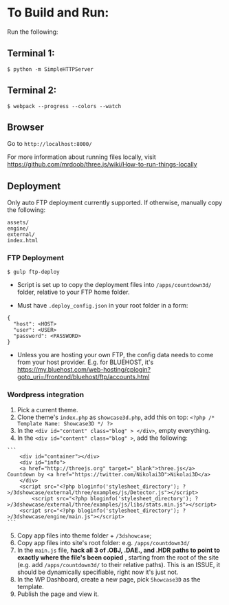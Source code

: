 # To Build and Run:

Run the following:
## Terminal 1:

```
$ python -m SimpleHTTPServer
```
## Terminal 2:

```
$ webpack --progress --colors --watch
```

## Browser
Go to `http://localhost:8000/`

For more information about running files locally, visit https://github.com/mrdoob/three.js/wiki/How-to-run-things-locally

## Deployment

Only auto FTP deployment currently supported. If otherwise, manually copy the following:
```
assets/
engine/
external/
index.html
```

### FTP Deployment

```
$ gulp ftp-deploy
```

   * Script is set up to copy the deployment files into `/apps/countdown3d/` folder, relative to your FTP home folder.

   * Must have `.deploy_config.json` in your root folder in a form:
  ```
  {
    "host": <HOST>
    "user": <USER>
    "password": <PASSWORD>
  }

  ```
   * Unless you are hosting your own FTP, the config data needs to come from your host provider. E.g. for BLUEHOST, it's https://my.bluehost.com/web-hosting/cplogin?goto_uri=/frontend/bluehost/ftp/accounts.html

### Wordpress integration

   1. Pick a current theme.
   2. Clone theme's `index.php` as `showcase3d.php`, add this on top:
	```
	<?php
	/*
	Template Name: Showcase3D
	*/
	?>
	```
   3. In the `<div id="content" class="blog" > </div>`, empty everything.
   4. In the `<div id="content" class="blog" >`, add the following:

   	```
		<div id="container"></div>
		<div id="info">
		<a href="http://threejs.org" target="_blank">three.js</a> Countdown by <a href="https://twitter.com/Nikolai3D">Nikolai3D</a>
        </div>             
   		<script src="<?php bloginfo('stylesheet_directory'); ?>/3dshowcase/external/three/examples/js/Detector.js"></script>
			<script src="<?php bloginfo('stylesheet_directory'); ?>/3dshowcase/external/three/examples/js/libs/stats.min.js"></script>
	    <script src="<?php bloginfo('stylesheet_directory'); ?>/3dshowcase/engine/main.js"></script>
	```
   5. Copy app files into theme folder + `/3dshowcase`;
   6. Copy app files into site's root folder: e.g. `/apps/countdown3d/`
   7. In the `main.js` file, **hack all 3 of .OBJ, .DAE., and .HDR paths to point to exactly where the file's been copied** , starting from the root of the site (e.g. add  `/apps/countdown3d/` to their relative paths). This is an ISSUE, it should be dynamically specifiable, right now it's just not.
   8. In the WP Dashboard, create a new page, pick `Showcase3D` as the template. 
   9. Publish the page and view it.
